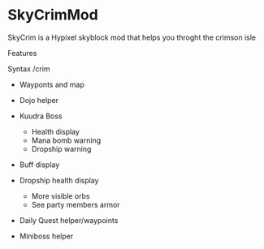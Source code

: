 # SkyCrimMod
SkyCrim is a Hypixel skyblock mod that helps you throght the crimson isle

Features

Syntax /crim

- Wayponts and map
- Dojo helper 
- Kuudra Boss
	- Health display
	- Mana bomb warning
	- Dropship warning
- Buff display
- Dropship health display
	- More visible orbs
	- See party members armor

- Daily Quest helper/waypoints 
- Miniboss helper 
